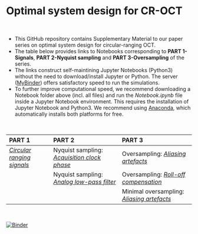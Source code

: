 
# Optimal system design for CR-OCT

<!-- 
Norman Lippok<sup>1,2</sup>, Benjamin J. Vakoc<sup>1,2,3</sup> <br>
<i><sub><sup>1</sup>Wellman Center for Photomedicine, Massachusetts General Hospital, Boston, MA 02114, USA<br>
<sup>2</sup>Harvard Medical School, Boston, MA 02115, USA<br>
<sup>3</sup>Institute for Medical Engineering and Science, Massachusetts Institute of Technology, Cambridge, MA 02139, USA </sub>
</i> 
-->

<br>

* This GitHub repository contains Supplementary Material to our paper series on optimal system design for circular-ranging OCT. 
* The table below provides links to Notebooks corresponding to **PART 1-Signals**, **PART 2-Nyquist sampling** and **PART 3-Oversampling** of the series.
* The links construct self-maintining Jupyter Notebooks (Python3) without the need to download/install Jupyter or Python. The server (<a href="https://mybinder.org">MyBinder</a>) offers satisfactory speed to run the simulations.
* To further improve computational speed, we recommend downloading a Notebook folder above (incl. all files) and run the *Notebook.ipynb* file inside a Jupyter Notebook environment. This requires the installation of Jupyter Notebook and Python3. We recommend using <a href="https://www.anaconda.com/products/individual">Anaconda</a>, which automatically installs both platforms for free. 

<br>

| PART 1 | PART 2 | PART 3 |
| :--- | :--- | :--- |
| <a href="https://mybinder.org/v2/gh/nlippok/Notebooks-CR-OCT-Sampling-public/HEAD?urlpath=%2Fvoila%2Frender%2FPart1%2FNotebook.ipynb">*Circular ranging signals*</a> | Nyquist sampling: <a href="https://mybinder.org/v2/gh/nlippok/Notebooks-CR-OCT-Sampling-public/HEAD?urlpath=%2Fvoila%2Frender%2FPart2%2FPhase%2FNotebook.ipynb">*Acquisition clock phase*</a> | Oversampling: <a href="https://mybinder.org/v2/gh/nlippok/Notebooks-CR-OCT-Sampling-public/HEAD?urlpath=%2Fvoila%2Frender%2FPart3%2FArtefacts%2FNotebook.ipynb">*Aliasing artefacts*</a> |
| | Nyquist sampling: <a href="https://mybinder.org/v2/gh/nlippok/Notebooks-CR-OCT-Sampling-public/HEAD?urlpath=%2Fvoila%2Frender%2FPart2%2FSNR%2FNotebook.ipynb">*Analog low-pass filter*</a> | Oversampling: <a href="https://mybinder.org/v2/gh/nlippok/Notebooks-CR-OCT-Sampling-public/HEAD?urlpath=%2Fvoila%2Frender%2FPart3%2FRoll-off%2FNotebook.ipynb">*Roll-off compensation*</a> |
| | | Minimal oversampling: <a href="https://mybinder.org/v2/gh/nlippok/Notebooks-CR-OCT-Sampling-public/HEAD?urlpath=%2Fvoila%2Frender%2FPart3%2FMinimal%20oversampling%2FNotebook1.ipynb">*Aliasing artefacts*</a>|

<br>

[![Binder](https://mybinder.org/badge_logo.svg)](https://mybinder.org/v2/gh/nlippok/Notebooks-CR-OCT-Sampling-public/HEAD)

